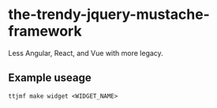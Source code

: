 # the-trendy-jquery-mustache-framework
Less Angular, React, and Vue with more legacy.


## Example useage
```shell
ttjmf make widget <WIDGET_NAME>
```
